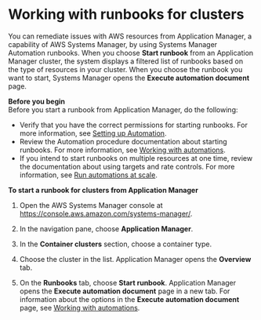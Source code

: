 # Working with runbooks for clusters<a name="application-manager-working-runbooks-clusters"></a>

You can remediate issues with AWS resources from Application Manager, a capability of AWS Systems Manager, by using Systems Manager Automation runbooks\. When you choose **Start runbook** from an Application Manager cluster, the system displays a filtered list of runbooks based on the type of resources in your cluster\. When you choose the runbook you want to start, Systems Manager opens the **Execute automation document** page\. 

**Before you begin**  
Before you start a runbook from Application Manager, do the following:
+ Verify that you have the correct permissions for starting runbooks\. For more information, see [Setting up Automation](automation-setup.md)\. 
+ Review the Automation procedure documentation about starting runbooks\. For more information, see [Working with automations](automation-working.md)\.
+ If you intend to start runbooks on multiple resources at one time, review the documentation about using targets and rate controls\. For more information, see [Run automations at scale](automation-working-targets-and-rate-controls.md)\.

**To start a runbook for clusters from Application Manager**

1. Open the AWS Systems Manager console at [https://console\.aws\.amazon\.com/systems\-manager/](https://console.aws.amazon.com/systems-manager/)\.

1. In the navigation pane, choose **Application Manager**\.

1. In the **Container clusters** section, choose a container type\. 

1. Choose the cluster in the list\. Application Manager opens the **Overview** tab\.

1. On the **Runbooks** tab, choose **Start runbook**\. Application Manager opens the **Execute automation document** page in a new tab\. For information about the options in the **Execute automation document** page, see [Working with automations](automation-working.md)\.